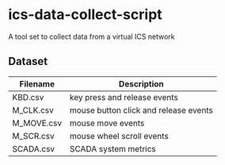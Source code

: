 # ics-data-collect-script
A tool set to collect data from a virtual ICS network

## Dataset

Filename | Description
|--|--|
KBD.csv|key press and release events
M_CLK.csv|mouse button click and release events
M_MOVE.csv|mouse move events
M_SCR.csv|mouse wheel scroll events
SCADA.csv|SCADA system metrics

